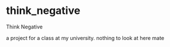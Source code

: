 # think_negative
Think Negative


a project for a class at my university.
nothing to look at here mate

